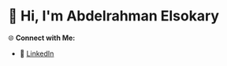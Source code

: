 # 👋 Hi, I'm Abdelrahman Elsokary


🌐 **Connect with Me:** 

- 💼 [LinkedIn](https://linkedin.com/in/abdulrahmanelsokary)  
